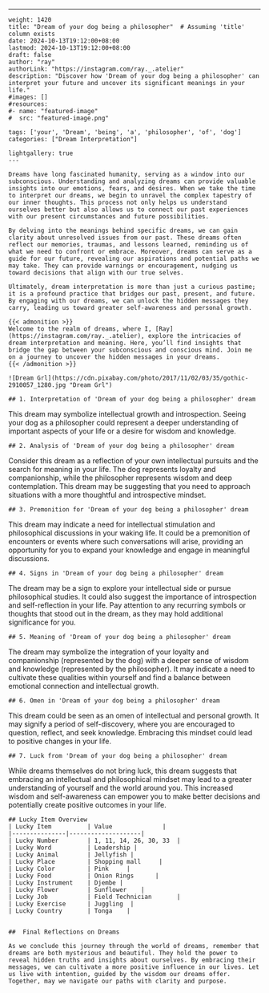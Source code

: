 ---
    weight: 1420
    title: "Dream of your dog being a philosopher"  # Assuming 'title' column exists
    date: 2024-10-13T19:12:00+08:00
    lastmod: 2024-10-13T19:12:00+08:00
    draft: false
    author: "ray"
    authorLink: "https://instagram.com/ray._.atelier"
    description: "Discover how 'Dream of your dog being a philosopher' can interpret your future and uncover its significant meanings in your life."
    #images: []
    #resources:
    #- name: "featured-image"
    #  src: "featured-image.png"
    
    tags: ['your', 'Dream', 'being', 'a', 'philosopher', 'of', 'dog']
    categories: ["Dream Interpretation"]
    
    lightgallery: true
    ---
    
    Dreams have long fascinated humanity, serving as a window into our subconscious. Understanding and analyzing dreams can provide valuable insights into our emotions, fears, and desires. When we take the time to interpret our dreams, we begin to unravel the complex tapestry of our inner thoughts. This process not only helps us understand ourselves better but also allows us to connect our past experiences with our present circumstances and future possibilities.
    
    By delving into the meanings behind specific dreams, we can gain clarity about unresolved issues from our past. These dreams often reflect our memories, traumas, and lessons learned, reminding us of what we need to confront or embrace. Moreover, dreams can serve as a guide for our future, revealing our aspirations and potential paths we may take. They can provide warnings or encouragement, nudging us toward decisions that align with our true selves.
    
    Ultimately, dream interpretation is more than just a curious pastime; it is a profound practice that bridges our past, present, and future. By engaging with our dreams, we can unlock the hidden messages they carry, leading us toward greater self-awareness and personal growth.
    
    {{< admonition >}}
    Welcome to the realm of dreams, where I, [Ray](https://instagram.com/ray._.atelier), explore the intricacies of dream interpretation and meaning. Here, you’ll find insights that bridge the gap between your subconscious and conscious mind. Join me on a journey to uncover the hidden messages in your dreams.
    {{< /admonition >}}
    
    ![Dream Grl](https://cdn.pixabay.com/photo/2017/11/02/03/35/gothic-2910057_1280.jpg "Dream Grl")
    
    ## 1. Interpretation of 'Dream of your dog being a philosopher' dream
    
This dream may symbolize intellectual growth and introspection. Seeing your dog as a philosopher could represent a deeper understanding of important aspects of your life or a desire for wisdom and knowledge.
    
    ## 2. Analysis of 'Dream of your dog being a philosopher' dream
    
Consider this dream as a reflection of your own intellectual pursuits and the search for meaning in your life. The dog represents loyalty and companionship, while the philosopher represents wisdom and deep contemplation. This dream may be suggesting that you need to approach situations with a more thoughtful and introspective mindset.
    
    ## 3. Premonition for 'Dream of your dog being a philosopher' dream
    
This dream may indicate a need for intellectual stimulation and philosophical discussions in your waking life. It could be a premonition of encounters or events where such conversations will arise, providing an opportunity for you to expand your knowledge and engage in meaningful discussions.
    
    ## 4. Signs in 'Dream of your dog being a philosopher' dream
    
The dream may be a sign to explore your intellectual side or pursue philosophical studies. It could also suggest the importance of introspection and self-reflection in your life. Pay attention to any recurring symbols or thoughts that stood out in the dream, as they may hold additional significance for you.
    
    ## 5. Meaning of 'Dream of your dog being a philosopher' dream
    
The dream may symbolize the integration of your loyalty and companionship (represented by the dog) with a deeper sense of wisdom and knowledge (represented by the philosopher). It may indicate a need to cultivate these qualities within yourself and find a balance between emotional connection and intellectual growth.
    
    ## 6. Omen in 'Dream of your dog being a philosopher' dream
    
This dream could be seen as an omen of intellectual and personal growth. It may signify a period of self-discovery, where you are encouraged to question, reflect, and seek knowledge. Embracing this mindset could lead to positive changes in your life.
    
    ## 7. Luck from 'Dream of your dog being a philosopher' dream
    
While dreams themselves do not bring luck, this dream suggests that embracing an intellectual and philosophical mindset may lead to a greater understanding of yourself and the world around you. This increased wisdom and self-awareness can empower you to make better decisions and potentially create positive outcomes in your life.
    
    ## Lucky Item Overview
    | Lucky Item          | Value              |
    |---------------|--------------------|
    | Lucky Number        | 1, 11, 14, 26, 30, 33  |
    | Lucky Word          | Leadership |
    | Lucky Animal        | Jellyfish |
    | Lucky Place         | Shopping mall     |
    | Lucky Color         | Pink     |
    | Lucky Food          | Onion Rings      |
    | Lucky Instrument    | Djembe |
    | Lucky Flower        | Sunflower    |
    | Lucky Job           | Field Technician       |
    | Lucky Exercise      | Juggling  |
    | Lucky Country       | Tonga    |
    
    
    ##  Final Reflections on Dreams
    
    As we conclude this journey through the world of dreams, remember that dreams are both mysterious and beautiful. They hold the power to reveal hidden truths and insights about ourselves. By embracing their messages, we can cultivate a more positive influence in our lives. Let us live with intention, guided by the wisdom our dreams offer. Together, may we navigate our paths with clarity and purpose.
    